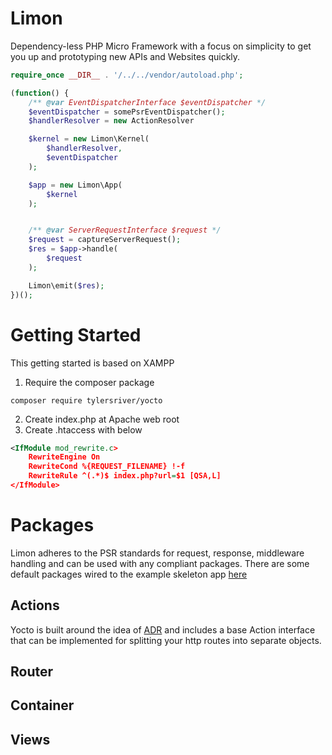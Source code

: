 # Limon
Dependency-less PHP Micro Framework with a focus on simplicity to get you up
and prototyping new APIs and Websites quickly.  
```php
require_once __DIR__ . '/../../vendor/autoload.php';

(function() {
    /** @var EventDispatcherInterface $eventDispatcher */
    $eventDispatcher = somePsrEventDispatcher();
    $handlerResolver = new ActionResolver

    $kernel = new Limon\Kernel(
        $handlerResolver,
        $eventDispatcher
    );

    $app = new Limon\App(
        $kernel
    );


    /** @var ServerRequestInterface $request */
    $request = captureServerRequest();
    $res = $app->handle(
        $request
    );

    Limon\emit($res);
})();
```

# Getting Started
This getting started is based on XAMPP
1. Require the composer package
```cli
composer require tylersriver/yocto
```
2. Create index.php at Apache web root
3. Create .htaccess with below
```xml
<IfModule mod_rewrite.c>
    RewriteEngine On
    RewriteCond %{REQUEST_FILENAME} !-f
    RewriteRule ^(.*)$ index.php?url=$1 [QSA,L]
</IfModule>
```

# Packages
Limon adheres to the PSR standards for request, response, middleware handling and can be used with
any compliant packages. There are some default packages wired to the example skeleton app [here](https://github.com/tylersriver/app)

## Actions
Yocto is built around the idea of [ADR](http://pmjones.io/adr/) and includes a base Action interface
that can be implemented for splitting your http routes into separate objects.

## Router

## Container

## Views
